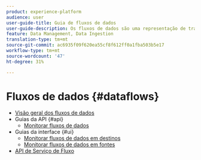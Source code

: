 ```yaml
---
product: experience-platform
audience: user
user-guide-title: Guia de fluxos de dados
user-guide-description: Os fluxos de dados são uma representação de trabalhos de dados que movem os dados pela Plataforma.
feature: Data Management, Data Ingestion
translation-type: tm+mt
source-git-commit: ac6935f09f620ea55cf8f612ff0a1fba503b5e17
workflow-type: tm+mt
source-wordcount: '47'
ht-degree: 31%

---
```



# Fluxos de dados {#dataflows}

- [Visão geral dos fluxos de dados](./home.md)
- Guias da API {#api}
   - [Monitorar fluxos de dados](./api/monitor.md)
- Guias da interface {#ui}
   - [Monitorar fluxos de dados em destinos](./ui/monitor-destinations.md)
   - [Monitorar fluxos de dados em fontes](./ui/monitor-sources.md)
- [API de Serviço de Fluxo](https://www.adobe.io/apis/experienceplatform/home/api-reference.html#!acpdr/swagger-specs/flow-service.yaml)